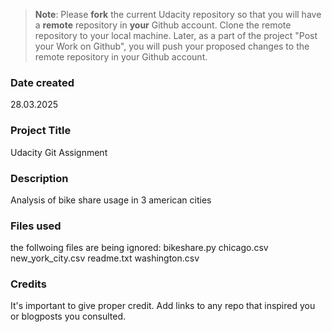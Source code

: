 >**Note**: Please **fork** the current Udacity repository so that you will have a **remote** repository in **your** Github account. Clone the remote repository to your local machine. Later, as a part of the project "Post your Work on Github", you will push your proposed changes to the remote repository in your Github account.

### Date created
28.03.2025

### Project Title
Udacity Git Assignment

### Description
Analysis of bike share usage in 3 american cities

### Files used
the follwoing files are being ignored:
bikeshare.py
chicago.csv
new_york_city.csv
readme.txt
washington.csv

### Credits
It's important to give proper credit. Add links to any repo that inspired you or blogposts you consulted.

